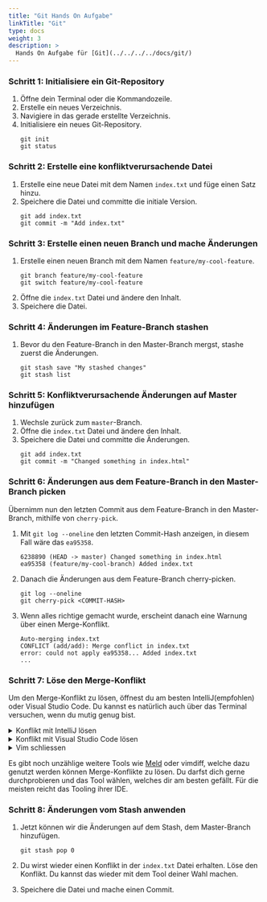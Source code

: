 ```yaml
---
title: "Git Hands On Aufgabe"
linkTitle: "Git"
type: docs
weight: 3
description: >
  Hands On Aufgabe für [Git](../../../../docs/git/)
---
```


### Schritt 1: Initialisiere ein Git-Repository

1. Öffne dein Terminal oder die Kommandozeile.
2. Erstelle ein neues Verzeichnis.
3. Navigiere in das gerade erstellte Verzeichnis.
4. Initialisiere ein neues Git-Repository.
   ```shell
   git init
   git status
   ```

### Schritt 2: Erstelle eine konfliktverursachende Datei

1. Erstelle eine neue Datei mit dem Namen `index.txt` und füge einen Satz hinzu.
2. Speichere die Datei und committe die initiale Version.
   ```shell
   git add index.txt
   git commit -m "Add index.txt"
   ```

### Schritt 3: Erstelle einen neuen Branch und mache Änderungen

1. Erstelle einen neuen Branch mit dem Namen `feature/my-cool-feature`.
   ```shell
   git branch feature/my-cool-feature
   git switch feature/my-cool-feature
   ```
2. Öffne die `index.txt` Datei und ändere den Inhalt.
3. Speichere die Datei.

### Schritt 4: Änderungen im Feature-Branch stashen

1. Bevor du den Feature-Branch in den Master-Branch mergst, stashe zuerst die Änderungen.
   ```shell
   git stash save "My stashed changes"
   git stash list
   ```

### Schritt 5: Konfliktverursachende Änderungen auf Master hinzufügen

1. Wechsle zurück zum `master`-Branch.
2. Öffne die `index.txt` Datei und ändere den Inhalt.
3. Speichere die Datei und committe die Änderungen.
   ```
   git add index.txt
   git commit -m "Changed something in index.html"
   ```

### Schritt 6: Änderungen aus dem Feature-Branch in den Master-Branch picken

Übernimm nun den letzten Commit aus dem Feature-Branch in den Master-Branch, mithilfe von `cherry-pick`.

1. Mit `git log --oneline` den letzten Commit-Hash anzeigen, in diesem Fall wäre das `ea95358`.

   ```⏲ 38ms
   6238890 (HEAD -> master) Changed something in index.html
   ea95358 (feature/my-cool-branch) Added index.txt
   ```

2. Danach die Änderungen aus dem Feature-Branch cherry-picken.

   ```
   git log --oneline
   git cherry-pick <COMMIT-HASH>
   ```

3. Wenn alles richtige gemacht wurde, erscheint danach eine Warnung über einen Merge-Konflikt.
   ```
   Auto-merging index.txt
   CONFLICT (add/add): Merge conflict in index.txt
   error: could not apply ea95358... Added index.txt
   ...
   ```

### Schritt 7: Löse den Merge-Konflikt

Um den Merge-Konflikt zu lösen, öffnest du am besten IntelliJ(empfohlen) oder Visual Studio Code. Du kannst es natürlich auch über das Terminal versuchen, wenn du mutig genug bist.

<details>
   <summary>Konflikt mit IntelliJ lösen</summary>
   <p>
      IntelliJ hat ein eingebautes UI um Merge Konflikte zu lösen. JetBrains stellt eine <a href="https://www.jetbrains.com/help/idea/resolve-conflicts.html">super Anleitung</a> zur Verfügung.
   </p>
</details>

<details>
   <summary>Konflikt mit Visual Studio Code lösen</summary>
   <p>
      Visual Studio Code hat sogar zwei verschiedene Arten, wie du Merge-Konflikte lösen kannst. Einen eher simpeln Ansatz, "Inline Editor" genannt, und einen der etwas mehr an IntelliJ erinnert, "3-Way Editor" genannt.
   </p>
   <p>
      Eine gute Anleitung zu beiden findest du <a href="https://monsterlessons-academy.com/posts/resolving-merge-conflicts-in-visual-studio-code-the-easy-way">hier</a>.
   </p>
</details>
   
<details>
<summary>Vim schliessen</summary>
Je nach Betriebssystem und Einstellungen, kann es sein das Git automatisch den Texteditor Vim öffnet. Das sieht dann etwa so aus wie im Bild unten.

Um den Editor wieder zu schliessen, kannst du die folgende Schritte verwenden:

1. `ESC` drücken
2. `:` drücken
3. `q!` eintippen
4. `ENTER` drücken
   ![](../images/vim.png "Vim")

</details>

Es gibt noch unzählige weitere Tools wie [Meld](http://meldmerge.org/) oder vimdiff, welche dazu genutzt werden können Merge-Konflikte zu lösen. Du darfst dich gerne durchprobieren und das Tool wählen, welches dir am besten gefällt. Für die meisten reicht das Tooling ihrer IDE.

### Schritt 8: Änderungen vom Stash anwenden

1. Jetzt können wir die Änderungen auf dem Stash, dem Master-Branch hinzufügen.

   ```shell
   git stash pop 0
   ```

2. Du wirst wieder einen Konflikt in der `index.txt` Datei erhalten. Löse den Konflikt. Du kannst das wieder mit dem Tool deiner Wahl machen.
3. Speichere die Datei und mache einen Commit.
